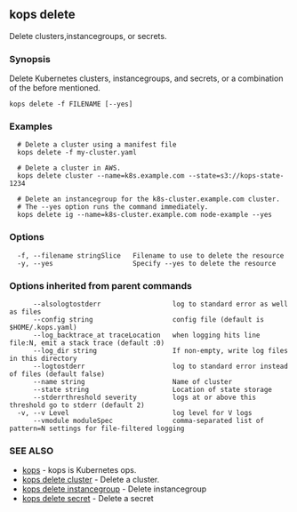 
<!--- This file is automatically generated by make gen-cli-docs; changes should be made in the go CLI command code (under cmd/kops) -->

## kops delete

Delete clusters,instancegroups, or secrets.

### Synopsis


Delete Kubernetes clusters, instancegroups, and secrets, or a combination of the before mentioned.

```
kops delete -f FILENAME [--yes]
```

### Examples

```
  # Delete a cluster using a manifest file
  kops delete -f my-cluster.yaml
  
  # Delete a cluster in AWS.
  kops delete cluster --name=k8s.example.com --state=s3://kops-state-1234
  
  # Delete an instancegroup for the k8s-cluster.example.com cluster.
  # The --yes option runs the command immediately.
  kops delete ig --name=k8s-cluster.example.com node-example --yes
```

### Options

```
  -f, --filename stringSlice   Filename to use to delete the resource
  -y, --yes                    Specify --yes to delete the resource
```

### Options inherited from parent commands

```
      --alsologtostderr                  log to standard error as well as files
      --config string                    config file (default is $HOME/.kops.yaml)
      --log_backtrace_at traceLocation   when logging hits line file:N, emit a stack trace (default :0)
      --log_dir string                   If non-empty, write log files in this directory
      --logtostderr                      log to standard error instead of files (default false)
      --name string                      Name of cluster
      --state string                     Location of state storage
      --stderrthreshold severity         logs at or above this threshold go to stderr (default 2)
  -v, --v Level                          log level for V logs
      --vmodule moduleSpec               comma-separated list of pattern=N settings for file-filtered logging
```

### SEE ALSO
* [kops](kops.md)	 - kops is Kubernetes ops.
* [kops delete cluster](kops_delete_cluster.md)	 - Delete a cluster.
* [kops delete instancegroup](kops_delete_instancegroup.md)	 - Delete instancegroup
* [kops delete secret](kops_delete_secret.md)	 - Delete a secret

